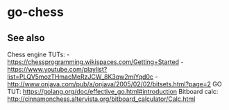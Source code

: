 # go-chess

## See also
Chess engine TUTs:
    - https://chessprogramming.wikispaces.com/Getting+Started
    - https://www.youtube.com/playlist?list=PLQV5mozTHmacMeRzJCW_8K3qw2miYqd0c
    - http://www.onjava.com/pub/a/onjava/2005/02/02/bitsets.html?page=2
GO TUT: https://golang.org/doc/effective_go.html#introduction
Bitboard calc: http://cinnamonchess.altervista.org/bitboard_calculator/Calc.html